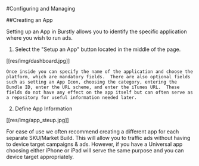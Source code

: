 #Configuring and Managing

##Creating an App

Setting up an App in Burstly allows you to identify the specific application where you wish to run ads.

1. Select the "Setup an App" button located in the middle of the page.  

[[res/img/dashboard.jpg]]

    Once inside you can specify the name of the application and choose the platform, which are mandatory fields.  There are also optional fields such as setting an App Icon, choosing the category, entering the Bundle ID, enter the URL scheme, and enter the iTunes URL.  These fields do not have any effect on the app itself but can often serve as a repository for useful information needed later.

2. Define App Information

[[res/img/app_steup.jpg]]

For ease of use we often recommend creating a different app for each separate SKU/Market Build.  This will allow you to traffic ads without having to device target campaigns & ads.  However, if you have a Universal app choosing either iPhone or iPad will serve the same purpose and you can device target appropriately.